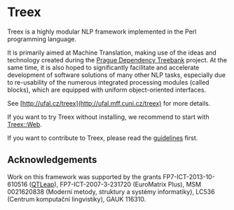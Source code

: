 # Treex

Treex is a highly modular NLP framework implemented in the Perl programming language.

It is primarily aimed at Machine Translation, making use of the ideas and technology
created during the [Prague Dependency Treebank](http://ufal.mff.cuni.cz/pdt2.0/) project.
At the same time, it is also hoped to significantly facilitate and accelerate development
of software solutions of many other NLP tasks, especially due to re-usability of the numerous
integrated processing modules (called blocks), which are equipped with uniform object-oriented interfaces.

See [http://ufal.cz/treex](http://ufal.mff.cuni.cz/treex) for more details.

If you want to try Treex without installing, we recommend to start with [Treex::Web](https://lindat.mff.cuni.cz/services/treex-web/).

If you want to contribute to Treex, please read the [guidelines](CONTRIBUTING.md) first.

## Acknowledgements
Work on this framework was supported by the grants FP7-ICT-2013-10-610516 ([QTLeap](http://qtleap.eu/)), FP7-ICT-2007-3-231720 (EuroMatrix Plus), MSM 0021620838 (Moderní metody, struktury a systémy informatiky), LC536 (Centrum komputační lingvistiky), GAUK 116310.
